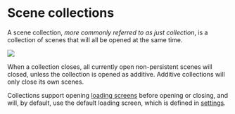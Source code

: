# Scene collections

A scene collection, *more commonly referred to as just collection*, is a collection of scenes that will all be opened at the same time.

![](../image/scene-manager-window-collections.png)

When a collection closes, all currently open non-persistent scenes will closed, unless the collection is opened as additive. Additive collections will only close its own scenes.

Collections support opening [loading screens](Loading%20screens.md) before opening or closing, and will, by default, use the default loading screen, which is defined in [settings](Scene%20manager%20window.md#scene-loading-page).

